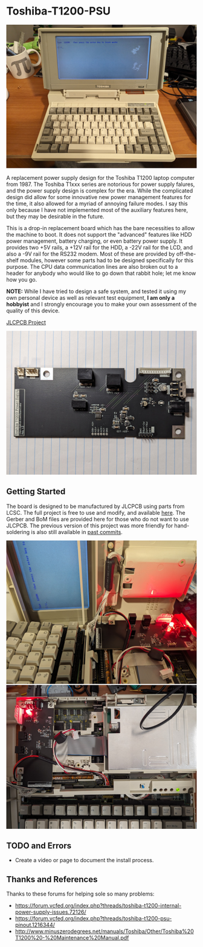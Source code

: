 # Toshiba-T1200-PSU

![Working System](Images/working_system.jpg "Working System")

A replacement power supply design for the Toshiba T1200 laptop computer from 1987. The Toshiba T1xxx series are notorious for power supply falures, and the power supply design is complex for the era. While the complicated design did allow for some innovative new power management features for the time, it also allowed for a myriad of annoying failure modes. I say this only because I have not implemented most of the auxiliary features here, but they may be desirable in the future.<br />
  
This is a drop-in replacement board which has the bare necessities to allow the machine to boot. It does not support the "advanced" features like HDD power management, battery charging, or even battery power supply. It provides two +5V rails, a +12V rail for the HDD, a -22V rail for the LCD, and also a -9V rail for the RS232 modem. Most of these are provided by off-the-shelf modules, however some parts had to be designed specifically for this purpose. The CPU data communication lines are also broken out to a header for anybody who would like to go down that rabbit hole; let me know how you go.
  
**NOTE:** While I have tried to design a safe system, and tested it using my own personal device as well as relevant test equipment, **I am only a hobbyist** and I strongly encourage you to make your own assessment of the quality of this device.
  
[JLCPCB Project](https://oshwlab.com/tommy_tom2000/toshiba-t1200-power-supply)

![PCB](Images/bare_pcb.jpg "PCB")

## Getting Started
The board is designed to be manufactured by JLCPCB using parts from LCSC. The full project is free to use and modify, and available [here](https://oshwlab.com/tommy_tom2000/toshiba-t1200-power-supply). The Gerber and BoM files are provided here for those who do not want to use JLCPCB. The previous version of this project was more friendly for hand-soldering is also still available in [past commits](https://github.com/BasicCode/Toshiba-T1200-PSU/commit/b5f09ac5c124c712909910e9a37de9bca65d9860).

![Board Installation](Images/pcb_installed_1.jpg "Board Installation")
![Board Installation](Images/pcb_installed_2.jpg "Board Installation")

## TODO and Errors
* Create a video or page to document the install process.

## Thanks and References
Thanks to these forums for helping sole so many problems:
* https://forum.vcfed.org/index.php?threads/toshiba-t1200-internal-power-supply-issues.72126/
* https://forum.vcfed.org/index.php?threads/toshiba-t1200-psu-pinout.1216344/
* http://www.minuszerodegrees.net/manuals/Toshiba/Other/Toshiba%20T1200%20-%20Maintenance%20Manual.pdf